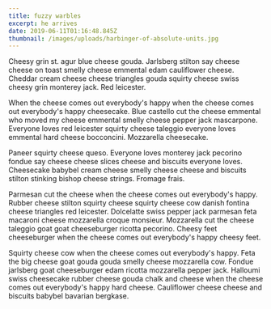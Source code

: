 ```yaml
---
title: fuzzy warbles
excerpt: he arrives
date: 2019-06-11T01:16:48.845Z
thumbnail: /images/uploads/harbinger-of-absolute-units.jpg
---
```

Cheesy grin st. agur blue cheese gouda. Jarlsberg stilton say cheese cheese on toast smelly cheese emmental edam cauliflower cheese. Cheddar cream cheese cheese triangles gouda squirty cheese swiss cheesy grin monterey jack. Red leicester.



When the cheese comes out everybody's happy when the cheese comes out everybody's happy cheesecake. Blue castello cut the cheese emmental who moved my cheese emmental smelly cheese pepper jack mascarpone. Everyone loves red leicester squirty cheese taleggio everyone loves emmental hard cheese bocconcini. Mozzarella cheesecake.



Paneer squirty cheese queso. Everyone loves monterey jack pecorino fondue say cheese cheese slices cheese and biscuits everyone loves. Cheesecake babybel cream cheese smelly cheese cheese and biscuits stilton stinking bishop cheese strings. Fromage frais.



Parmesan cut the cheese when the cheese comes out everybody's happy. Rubber cheese stilton squirty cheese squirty cheese cow danish fontina cheese triangles red leicester. Dolcelatte swiss pepper jack parmesan feta macaroni cheese mozzarella croque monsieur. Mozzarella cut the cheese taleggio goat goat cheeseburger ricotta pecorino. Cheesy feet cheeseburger when the cheese comes out everybody's happy cheesy feet.



Squirty cheese cow when the cheese comes out everybody's happy. Feta the big cheese goat gouda gouda smelly cheese mozzarella cow. Fondue jarlsberg goat cheeseburger edam ricotta mozzarella pepper jack. Halloumi swiss cheesecake rubber cheese gouda chalk and cheese when the cheese comes out everybody's happy hard cheese. Cauliflower cheese cheese and biscuits babybel bavarian bergkase.
